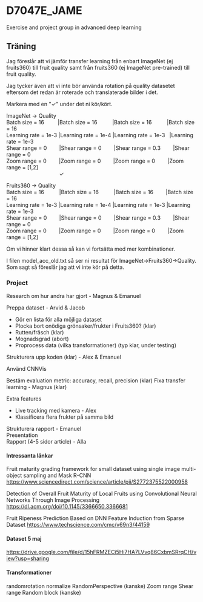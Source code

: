 # D7047E_JAME
Exercise and project group in advanced deep learning

## Träning
Jag föreslår att vi jämför transfer learning från enbart ImageNet (ej fruits360) till fruit quality samt från fruits360 (ej ImageNet pre-trained) till fruit quality.

Jag tycker även att vi inte bör använda rotation på quality datasetet eftersom det redan är roterade och translaterade bilder i det.

Markera med en "✓" under det ni kör/kört.

ImageNet -> Quality  
Batch size = 16 &emsp; &emsp;|Batch size = 16 &emsp; &emsp; |Batch size = 16 &emsp; &emsp; |Batch size = 16  
Learning rate = 1e-3  |Learning rate = 1e-4 |Learning rate = 1e-3 &nbsp; |Learning rate = 1e-3  
Shear range = 0     &emsp; &ensp;  |Shear range = 0   &emsp; &ensp;  |Shear range = 0.3   &emsp; &ensp; |Shear range = 0  
Zoom range = 0   &emsp;  &ensp;   |Zoom range = 0    &emsp;  &ensp; |Zoom range = 0    &emsp;  &ensp; |Zoom range = [1,2]  
  &emsp; &emsp; &emsp; &emsp; &emsp; &emsp; &emsp; &emsp;✓
  
Fruits360 -> Quality  
Batch size = 16   &emsp; &emsp;    |Batch size = 16    &emsp; &emsp;  |Batch size = 16    &emsp; &ensp;   |Batch size = 16  
Learning rate = 1e-3  |Learning rate = 1e-4 |Learning rate = 1e-3 |Learning rate = 1e-3  
Shear range = 0  &emsp; &ensp;     |Shear range = 0   &emsp; &ensp;   |Shear range = 0.3  &emsp; &ensp;  |Shear range = 0  
Zoom range = 0     &emsp; &ensp;   |Zoom range = 0    &emsp; &ensp;   |Zoom range = 0   &emsp; &ensp;    |Zoom range = [1,2]  


Om vi hinner klart dessa så kan vi fortsätta med mer kombinationer.

I filen model_acc_old.txt så ser ni resultat för ImageNet->Fruits360->Quality. Som sagt så föreslår jag att vi inte kör på detta.




### Project
Research om hur andra har gjort - Magnus & Emanuel

Preppa dataset - Arvid & Jacob
- Gör en lista för alla möjliga dataset
- Plocka bort onödiga grönsaker/frukter i Fruits360? (klar)
- Rutten/fräsch (klar)
- Mognadsgrad (abort)
- Proprocess data (vilka transformationer) (typ klar, under testing)

Strukturera upp koden (klar) - Alex & Emanuel

Använd CNNVis

Bestäm evaluation metric: accuracy, recall, precision (klar) 
Fixa transfer learning - Magnus (klar)

Extra features
- Live tracking med kamera - Alex  
- Klassificera flera frukter på samma bild


Strukturera rapport - Emanuel  
Presentation  
Rapport (4-5 sidor article) - Alla


#### Intressanta länkar
Fruit maturity grading framework for small dataset using single image multi-object sampling and Mask R-CNN
https://www.sciencedirect.com/science/article/pii/S2772375522000958

Detection of Overall Fruit Maturity of Local Fruits using Convolutional Neural Networks Through Image Processing
https://dl.acm.org/doi/10.1145/3366650.3366681

Fruit Ripeness Prediction Based on DNN Feature Induction from Sparse Dataset
https://www.techscience.com/cmc/v69n3/44159

#### Dataset 5 maj
https://drive.google.com/file/d/15hFRMZECi5Hi7HA7LVvq86CxbmSRrqCH/view?usp=sharing

#### Transformationer
randomrotation
normalize
RandomPerspective (kanske)
Zoom range
Shear range
Random block (kanske)
